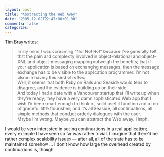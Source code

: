 ```yaml
---
layout: post
title: "Abstracting the Web Away"
date: "2005-12-02T22:47:00+01:00"
comments: false
categories: 
---
```


<p><a href="http://www.tbray.org/ongoing/When/200x/2005/12/02/On-Beyond-Java-Web">Tim Bray writes</a>:</p>

<blockquote>
<p>In my mind I was screaming &#8220;No! No! No!&#8221; because I&#8217;ve generally felt that the pain and complexity involved in object-relational and object-XML and object-messaging mapping outweigh the benefits; that if your application is based on exchanging messages, then the message exchange has to be visible to the application programmer. I&#8217;m not alone in having this kind of reflex.<br />
Well, it seems that both Ruby on Rails and Seaside would tend to disagree, and the evidence is building up on their side.<br />
And today I had a date with a Vancouver startup that I&#8217;ll write up when they&#8217;re ready; they have a very damn sophisticated Web app that I wish I&#8217;d been smart enough to think of, solid useful function and a ton of graceful little flourishes; and it&#8217;s all Seaside, all continuations, all simple methods that conduct orderly dialogues with the user.<br />
Maybe I&#8217;m wrong. Maybe you can abstract the Web away. Hmph.</p>
</blockquote>

<p>I would be very interested in seeing continuations in a real application; every example I have seen so far was rather trivial. I imagine that there&#8217;d be rather complex scalability issues &#8212; after all, all of the state has to be maintained somehow &#8230; I don&#8217;t know how large the overhead created by continuations is, though.</p>


